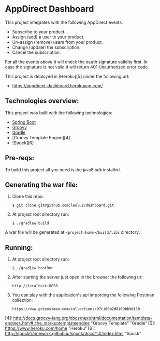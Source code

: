AppDirect Dashboard
===================

This project integrates with the following AppDirect events:

* Subscribe to your product.
* Assign (add) a user to your product.
* Un-assign (remove) users from your product.
* Change (update) the subscription.
* Cancel the subscription.

For all the events above it will check the oauth signature validity first. 
In case the signature is not valid it will return 401 Unauthorized error code.

This project is deployed in [Heroku][5] under the following url:

* https://appdirect-dashboard.herokuapp.com/

Technologies overview:
--------------

This project was built with the following technologies:

* [Spring Boot][1]
* [Groovy][2]
* [Gradle][3]
* [Groovy Template Engine][4]
* [Spock][6]

Pre-reqs:
--------

To build this project all you need is the java8 sdk installed.

Generating the war file:
----------

1. Clone this repo.

    `$ git clone git@github.com:leoluz/dashboard.git`

2. At project root directory run:

    `$ ./gradlew build`

A war file will be generated at `<project-home>/build/libs` directory.

Running:
--------

1. At project root directory run:

    `$ ./gradlew bootRun`
    
2. After starting the server just open in the browser the following url:

    `http://localhost:8080`

3. You can play with the application's api importing the following Postman collection:

    `https://www.getpostman.com/collections/97c100b2d8109bb9d138`

[1]: http://projects.spring.io/spring-boot/      "SpringBoot"
[2]: http://www.groovy-lang.org/                 "Groovy Lang"
[3]: http://gradle.org/                          "Gradle"
[4]: http://docs.groovy-lang.org/docs/next/html/documentation/template-engines.html#_the_markuptemplateengine "Groovy Template"                         "Gradle"
[5]: https://www.heroku.com/home                 "Heroku"
[6]: http://spockframework.github.io/spock/docs/1.0/index.html "Spock"
